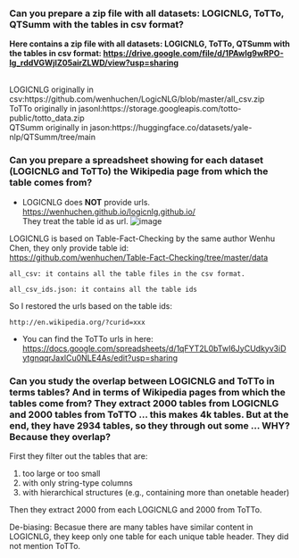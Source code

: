 ### Can you prepare a zip file with all datasets: LOGICNLG, ToTTo, QTSumm with the tables in csv format?

**Here contains a zip file with all datasets: LOGICNLG, ToTTo, QTSumm with the tables in csv format:
https://drive.google.com/file/d/1PAwlg9wRPO-lg_rddVGWjIZ05airZLWD/view?usp=sharing**


<br/>
LOGICNLG originally in csv:https://github.com/wenhuchen/LogicNLG/blob/master/all_csv.zip<br/>
ToTTo  originally in jasonl:https://storage.googleapis.com/totto-public/totto_data.zip<br/>
QTSumm  originally  in jason:https://huggingface.co/datasets/yale-nlp/QTSumm/tree/main


### Can you prepare a spreadsheet showing for each dataset (LOGICNLG and ToTTo) the Wikipedia page from which the table comes from?

- LOGICNLG does **NOT** provide urls. 
 https://wenhuchen.github.io/logicnlg.github.io/
 <br/>They treat the table id as url.
 ![image](https://github.com/Bluebear77/Intern_ECLADATTA/assets/119409649/dd0d2694-7933-4021-8afa-452b82201403)
 
 LOGICNLG is based on Table-Fact-Checking by the same author Wenhu Chen, they only provide table id:
 <br/>https://github.com/wenhuchen/Table-Fact-Checking/tree/master/data
 
 ```
 all_csv: it contains all the table files in the csv format.
 
 all_csv_ids.json: it contains all the table ids
 ```

So I restored the urls based on the table ids:
```
http://en.wikipedia.org/?curid=xxx
```

- You can find the ToTTo urls in here:<br/>
  https://docs.google.com/spreadsheets/d/1qFYT2L0bTwI6JyCUdkyv3iDytgnqqrJaxlCu0NLE4As/edit?usp=sharing



### Can you study the overlap between LOGICNLG and ToTTo in terms tables? And in terms of Wikipedia pages from which the tables come from? They extract 2000 tables from LOGICNLG and 2000 tables from ToTTO ... this makes 4k tables. But at the end, they have 2934 tables, so they through out some ... WHY? Because they overlap?

First they filter out the tables that are:
1) too large or too small
2) with only string-type columns
3) with hierarchical structures (e.g., containing more than onetable header)

Then they extract 2000 from each LOGICNLG and 2000 from ToTTo.

De-biasing: Becasue there are many tables have similar content in LOGICNLG, they keep only one table for each unique table header. They did not mention ToTTo.

